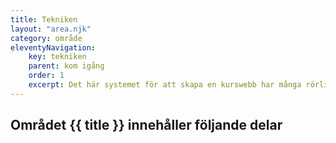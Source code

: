 ```yaml
---
title: Tekniken
layout: "area.njk"
category: område
eleventyNavigation:
    key: tekniken
    parent: kom igång
    order: 1
    excerpt: Det här systemet för att skapa en kurswebb har många rörliga delar, det är viktigt att du förstår dig på dem
---
```

## Området {{ title }} innehåller följande delar
